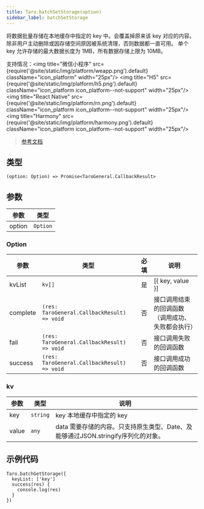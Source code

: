```yaml
---
title: Taro.batchSetStorage(option)
sidebar_label: batchSetStorage
---
```


将数据批量存储在本地缓存中指定的 key 中。会覆盖掉原来该 key 对应的内容。
除非用户主动删除或因存储空间原因被系统清理，否则数据都一直可用。
单个 key 允许存储的最大数据长度为 1MB，所有数据存储上限为 10MB。

支持情况：<img title="微信小程序" src={require('@site/static/img/platform/weapp.png').default} className="icon_platform" width="25px"/> <img title="H5" src={require('@site/static/img/platform/h5.png').default} className="icon_platform icon_platform--not-support" width="25px"/> <img title="React Native" src={require('@site/static/img/platform/rn.png').default} className="icon_platform icon_platform--not-support" width="25px"/> <img title="Harmony" src={require('@site/static/img/platform/harmony.png').default} className="icon_platform icon_platform--not-support" width="25px"/>

> [参考文档](https://developers.weixin.qq.com/miniprogram/dev/api/storage/wx.batchGetStorage.html)

## 类型

```tsx
(option: Option) => Promise<TaroGeneral.CallbackResult>
```

## 参数

| 参数 | 类型 |
| --- | --- |
| option | `Option` |

### Option

| 参数 | 类型 | 必填 | 说明 |
| --- | --- | :---: | --- |
| kvList | `kv[]` | 是 | [{ key, value }] |
| complete | `(res: TaroGeneral.CallbackResult) => void` | 否 | 接口调用结束的回调函数（调用成功、失败都会执行） |
| fail | `(res: TaroGeneral.CallbackResult) => void` | 否 | 接口调用失败的回调函数 |
| success | `(res: TaroGeneral.CallbackResult) => void` | 否 | 接口调用成功的回调函数 |

### kv

| 参数 | 类型 | 说明 |
| --- | --- | --- |
| key | `string` | key 本地缓存中指定的 key |
| value | `any` | data 需要存储的内容。只支持原生类型、Date、及能够通过JSON.stringify序列化的对象。 |

## 示例代码

```tsx
Taro.batchGetStorage({
  keyList: ['key']
  success(res) {
    console.log(res)
  }
})
```
